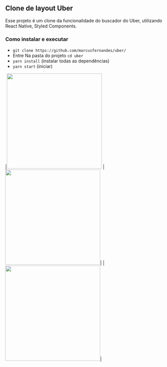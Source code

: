 ## Clone de layout Uber

Esse projeto é um clone da funcionalidade do buscador do Uber, utilizando React Native, Styled Components.

### Como instalar e executar
- ``` git clone https://github.com/marcusfernandes/uber/ ```
- Entre Na pasta do projeto ```cd uber ```
- ``` yarn install ``` (instalar todas as dependências)
- ``` yarn start ``` (iniciar)

|<img src="https://user-images.githubusercontent.com/39469864/88750959-0375b280-d12d-11ea-80dd-6810dd318e9c.png" width="300" />
|<img src="https://user-images.githubusercontent.com/39469864/88750965-053f7600-d12d-11ea-9eaa-152bcd9e5e2a.png" width="300" />|
|<img src="https://user-images.githubusercontent.com/39469864/88750964-04a6df80-d12d-11ea-9bb1-f0c244feb3ad.png" width="300" />|
